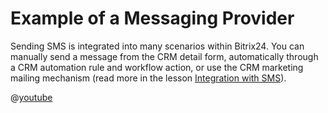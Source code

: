 # Example of a Messaging Provider

Sending SMS is integrated into many scenarios within Bitrix24. You can manually send a message from the CRM detail form, automatically through a CRM automation rule and workflow action, or use the CRM marketing mailing mechanism (read more in the lesson [Integration with SMS](https://helpdesk.bitrix24.com/courses/index.php?COURSE_ID=268&LESSON_ID=26044&LESSON_PATH=25400.25996.25802.26044)).

@[youtube](https://www.youtube.com/watch?v=a5oHp36FOHM)